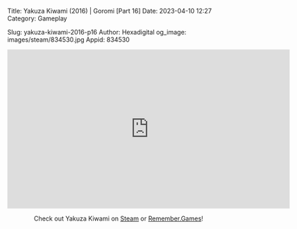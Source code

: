 Title: Yakuza Kiwami (2016) | Goromi [Part 16]
Date: 2023-04-10 12:27
Category: Gameplay

Slug: yakuza-kiwami-2016-p16
Author: Hexadigital
og_image: images/steam/834530.jpg
Appid: 834530

<center><iframe src="https://www.youtube.com/embed/rpk7ChdvAzU?feature=oembed" allow="accelerometer; autoplay; encrypted-media; gyroscope; picture-in-picture" width="640" height="360" frameborder="0"></iframe>

Check out Yakuza Kiwami on [Steam](https://store.steampowered.com/app/834530/?curator_clanid=34633900) or [Remember.Games](https://remember.games/game/342/)!</center>
